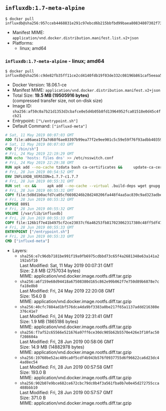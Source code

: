 ## `influxdb:1.7-meta-alpine`

```console
$ docker pull influxdb@sha256:957cceb4468831e291c97ebcd6b215bbfbd99baea80834807302f7310eef5ec1
```

-	Manifest MIME: `application/vnd.docker.distribution.manifest.list.v2+json`
-	Platforms:
	-	linux; amd64

### `influxdb:1.7-meta-alpine` - linux; amd64

```console
$ docker pull influxdb@sha256:c9de82fb35ff11ce2cd4140fdb19f03de332c08196b861caf5eeaa5a26b849a3
```

-	Docker Version: 18.06.1-ce
-	Manifest MIME: `application/vnd.docker.distribution.manifest.v2+json`
-	Total Size: **19.5 MB (19505916 bytes)**  
	(compressed transfer size, not on-disk size)
-	Image ID: `sha256:af50c0a7b21d1353d3cbafce0e5d4b05b8fd13964952fca01518e0d45c4fcb21`
-	Entrypoint: `["\/entrypoint.sh"]`
-	Default Command: `["influxd-meta"]`

```dockerfile
# Sat, 11 May 2019 00:07:03 GMT
ADD file:a86aea1f3a7d68f6ae03397b99ea77f2e9ee901c5c59e59f76f93adbb4035913 in / 
# Sat, 11 May 2019 00:07:03 GMT
CMD ["/bin/sh"]
# Fri, 24 May 2019 22:19:29 GMT
RUN echo 'hosts: files dns' >> /etc/nsswitch.conf
# Fri, 24 May 2019 22:29:38 GMT
RUN apk add --no-cache tzdata bash ca-certificates &&     update-ca-certificates
# Fri, 28 Jun 2019 00:54:52 GMT
ENV INFLUXDB_VERSION=1.7.7-c1.7.7
# Fri, 28 Jun 2019 00:55:31 GMT
RUN set -ex &&     apk add --no-cache --virtual .build-deps wget gnupg tar &&     for key in         05CE15085FC09D18E99EFB22684A14CF2582E0C5 ;     do         gpg --keyserver ha.pool.sks-keyservers.net --recv-keys "$key" ||         gpg --keyserver pgp.mit.edu --recv-keys "$key" ||         gpg --keyserver keyserver.pgp.com --recv-keys "$key" ;     done &&     wget --no-verbose https://dl.influxdata.com/enterprise/releases/influxdb-meta-${INFLUXDB_VERSION}-static_linux_amd64.tar.gz.asc &&     wget --no-verbose https://dl.influxdata.com/enterprise/releases/influxdb-meta-${INFLUXDB_VERSION}-static_linux_amd64.tar.gz &&     gpg --batch --verify influxdb-meta-${INFLUXDB_VERSION}-static_linux_amd64.tar.gz.asc influxdb-meta-${INFLUXDB_VERSION}-static_linux_amd64.tar.gz &&     mkdir -p /usr/src &&     tar -C /usr/src -xzf influxdb-meta-${INFLUXDB_VERSION}-static_linux_amd64.tar.gz &&     rm -f /usr/src/influxdb-*/influxdb-meta.conf &&     chmod +x /usr/src/influxdb-*/* &&     cp -a /usr/src/influxdb-*/* /usr/bin/ &&     rm -rf *.tar.gz* /usr/src /root/.gnupg &&     apk del .build-deps
# Fri, 28 Jun 2019 00:55:31 GMT
COPY file:5d8d1b0acfd7ca05cf6698246b28d240206fa448f4aa5ac839c9ad323adbeac2 in /etc/influxdb/influxdb-meta.conf 
# Fri, 28 Jun 2019 00:55:32 GMT
EXPOSE 8091
# Fri, 28 Jun 2019 00:55:32 GMT
VOLUME [/var/lib/influxdb]
# Fri, 28 Jun 2019 00:55:33 GMT
COPY file:126b1f7e41b4975cf2ce23037cf6a46253fb817023062317380c48ff5df47228 in /entrypoint.sh 
# Fri, 28 Jun 2019 00:55:33 GMT
ENTRYPOINT ["/entrypoint.sh"]
# Fri, 28 Jun 2019 00:55:33 GMT
CMD ["influxd-meta"]
```

-	Layers:
	-	`sha256:e7c96db7181be991f19a9fb6975cdbbd73c65f4a2681348e63a141a2192a5f10`  
		Last Modified: Sat, 11 May 2019 00:07:31 GMT  
		Size: 2.8 MB (2757034 bytes)  
		MIME: application/vnd.docker.image.rootfs.diff.tar.gzip
	-	`sha256:a6f159e68d94418a67508380d165c862e99b062f7e750d89b6878e7cfa18e8b8`  
		Last Modified: Fri, 24 May 2019 22:20:08 GMT  
		Size: 154.0 B  
		MIME: application/vnd.docker.image.rootfs.diff.tar.gzip
	-	`sha256:40cfc7884ad1bf576dca4da9bf3383a0be217f65a1137addd216380e376c41e7`  
		Last Modified: Fri, 24 May 2019 22:31:41 GMT  
		Size: 1.9 MB (1865186 bytes)  
		MIME: application/vnd.docker.image.rootfs.diff.tar.gzip
	-	`sha256:f7af52c65566e521676a97ff6ce30dc905b62b5570e426e3f10fac50f208604a`  
		Last Modified: Fri, 28 Jun 2019 00:58:06 GMT  
		Size: 14.9 MB (14882978 bytes)  
		MIME: application/vnd.docker.image.rootfs.diff.tar.gzip
	-	`sha256:19760be52ac409ca0f5cdf4b943b576f0937755d6f96622ca6d23dc44ad8ec54`  
		Last Modified: Fri, 28 Jun 2019 00:57:58 GMT  
		Size: 193.0 B  
		MIME: application/vnd.docker.image.rootfs.diff.tar.gzip
	-	`sha256:902b07e9bce682ce672cbc79dc0b4f3a561fba0b7e0e45d272755cca488bbb10`  
		Last Modified: Fri, 28 Jun 2019 00:57:57 GMT  
		Size: 371.0 B  
		MIME: application/vnd.docker.image.rootfs.diff.tar.gzip
